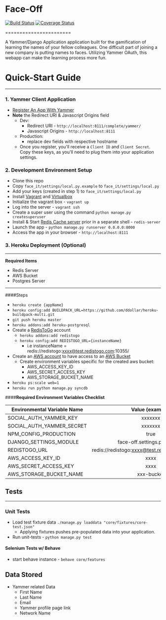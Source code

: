 # Face-Off

[![Build Status](https://travis-ci.org/excellalabs/face-off.svg?branch=master)](https://travis-ci.org/excellalabs/face-off)
[![Coverage Status](https://coveralls.io/repos/github/excellalabs/face-off/badge.svg?branch=master)](https://coveralls.io/github/excellalabs/face-off?branch=master)

=======================

A Yammer/Django Application application built for the gamification of learning the names of your fellow colleagues.
One difficult part of joining a new company is putting names to faces. Utilizing Yammer OAuth, this webapp can make the learning process more fun.

# Quick-Start Guide
-----
### 1. Yammer Client Application
* [Register An App With Yammer](https://developer.yammer.com/v1.0/docs/app-registration)
* **Note** the Redirect URI & Javascript Origins field
    * Dev:
        * Redirect URI - `http://localhost:8111/complete/yammer/`
        * Javascript Origins - `http://localhost:8111`
    * Production:
        * replace dev fields with respective hostname 
    * Once you register, you'll receive a `Client ID` and `Client Secret`. Copy these keys, as you'll need to plug them into your application settings.


### 2. Development Environment Setup
* Clone this repo
* Copy `face_it/settings/local.py.example` to `face_it/settings/local.py`
* Add your keys (created in step 1) to `face_it/settings/local.py`
* Install [Vagrant](https://www.vagrantup.com/) and [Virtualbox](https://www.virtualbox.org/)
* Initialize the vagrant box - `vagrant up`
* Log into the server - `vagrant ssh`
* Create a super user using the command `python manage.py createsuperuser`
* Install & Start [Redis Cache server](http://redis.io/) prior in a separate shell - `redis-server` 
* Launch the app - `python manage.py runserver 0.0.0.0:8000`
* Access the app in your browser - `http://localhost:8111`

### 3. Heroku Deployment (Optional)
---
**Required Items**
* Redis Server
* AWS Bucket
* Postgres Server

--------------
####Steps
* `heroku create {appName}`
* `heroku config:add BUILDPACK_URL=https://github.com/ddollar/heroku-buildpack-multi.git`
* `git push heroku master`
* `heroku addons:add heroku-postgresql`
* Create a [RedisToGo](https://redistogo.com) account
    * `heroku addons:add redistogo`
    * `heroku config:add REDISTOGO_URL={instanceName}` 
        *  i.e instanceName = redis://redistogo:xxxx@test.redistogo.com:10355/
* Create an [AWS account](http://aws.amazon.com/s3/) to have access to an [AWS Bucket](http://docs.aws.amazon.com/AmazonS3/latest/gsg/CreatingABucket.html)
    * Create environment variables specific for the created aws bucket:
        *  AWS_ACCESS_KEY_ID
        *  AWS_SECRET_ACCESS_KEY
        *  AWS_STORAGE_BUCKET_NAME
* `heroku ps:scale web=1`
* `heroku run python manage.py syncdb`

####**Required Environment Variables Checklist**

|Environmental Variable Name|Value (example)|
|---------------------------|:-------------:|
|SOCIAL_AUTH_YAMMER_KEY|xxxxxxx|
|SOCIAL_AUTH_YAMMER_SECRET|xxxxxxx|
|NPM_CONFIG_PRODUCTION|true|
|DJANGO_SETTINGS_MODULE|face-off.settings.production|
|REDISTOGO_URL|redis://redistogo:xxxx@test.redistogo.com:10355/|
|AWS_ACCESS_KEY_ID|xxxx|
|AWS_SECRET_ACCESS_KEY|xxxx|
|AWS_STORAGE_BUCKET_NAME|xxx-bucket|

## Tests
---
### Unit Tests
* Load test fixture data `./manage.py loaddata "core/fixtures/core-test.json"`
    * Applying fixtures pushes pre-populated data into your application.
* Run unit-tests - `python manage.py test`
 
#### Selenium Tests w/ Behave
* start behave instance - `behave core/features`


## Data Stored
* Yammer related Data
    * First Name
    * Last Name
    * Email
    * Yammer profile page link
    * Network Name
